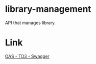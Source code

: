 # library-management

API that manages library.

# Link

[OAS - TD3 - Swagger](https://petstore.swagger.io/?url=https://raw.githubusercontent.com/Lalaina0904/library-management/oas-td3-std22113/docs/api.yml)
